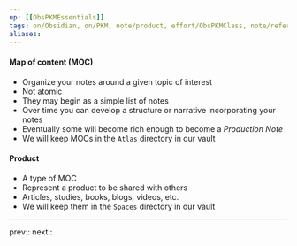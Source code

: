 ```yaml
---
up: [[ObsPKMEssentials]]
tags: on/Obsidian, on/PKM, note/product, effort/ObsPKMClass, note/reference
aliases: 
---
```

#### Map of content (MOC)

- Organize your notes around a given topic of interest
- Not atomic
- They may begin as a simple list of notes
- Over time you can develop a structure or narrative incorporating your notes
- Eventually some will become rich enough to become a _Production Note_
- We will keep MOCs in the `Atlas` directory in our vault

#### Product

- A type of MOC
- Represent a product to be shared with others
- Articles, studies, books, blogs, videos, etc.
- We will keep them in the `Spaces` directory in our vault


---
prev:: 
next:: 